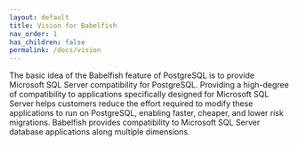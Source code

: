 ```yaml
---
layout: default
title: Vision for Babelfish
nav_order: 1
has_children: false
permalink: /docs/vision
---
```


The basic idea of the Babelfish feature of PostgreSQL is to provide Microsoft SQL Server
compatibility for PostgreSQL. Providing a high-degree of compatibility to applications
specifically designed for Microsoft SQL Server helps customers reduce the effort required to
modify these applications to run on PostgreSQL, enabling faster, cheaper, and lower risk
migrations. Babelfish provides compatibility to Microsoft SQL Server database applications
along multiple dimensions.
